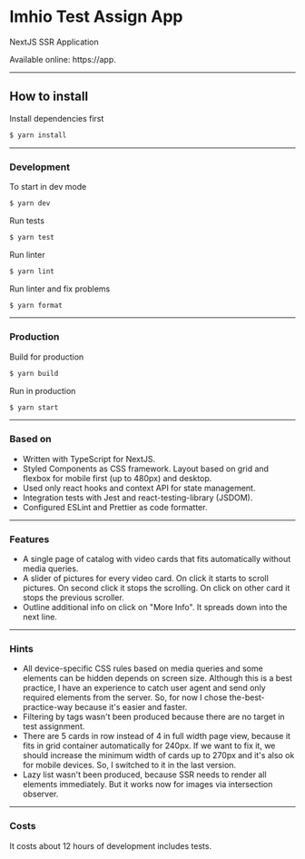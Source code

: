 # Imhio Test Assign App
NextJS SSR Application

Available online: https://app.

---

## How to install

Install dependencies first

```bash
$ yarn install
```

---
### Development

To start in dev mode
```bash
$ yarn dev
```

Run tests
```bash
$ yarn test
```

Run linter
```bash
$ yarn lint
```

Run linter and fix problems
```bash
$ yarn format
```

---
### Production

Build for production
```bash
$ yarn build
```

Run in production
```bash
$ yarn start
```

---
### Based on
- Written with TypeScript for NextJS.
- Styled Components as CSS framework. Layout based on grid and flexbox for mobile first (up to 480px) and desktop.
- Used only react hooks and context API for state management.
- Integration tests with Jest and react-testing-library (JSDOM).
- Configured ESLint and Prettier as code formatter.

---
### Features
- A single page of catalog with video cards that fits automatically without media queries.
- A slider of pictures for every video card. On click it starts to scroll pictures. On second click it stops the scrolling. On click on other card it stops the previous scroller.
- Outline additional info on click on "More Info". It spreads down into the next line.

---
### Hints
- All device-specific CSS rules based on media queries and some elements can be hidden depends on screen size. Although this is a best practice, I have an experience to catch user agent and send only required elements from the server. So, for now I chose the-best-practice-way because it's easier and faster.
- Filtering by tags wasn't been produced because there are no target in test assignment.
- There are 5 cards in row instead of 4 in full width page view, because it fits in grid container automatically for 240px. If we want to fix it, we should increase the minimum width of cards up to 270px and it's also ok for mobile devices. So, I switched to it in the last version.
- Lazy list wasn't been produced, because SSR needs to render all elements immediately. But it works now for images via intersection observer.

---
### Costs
It costs about 12 hours of development includes tests.